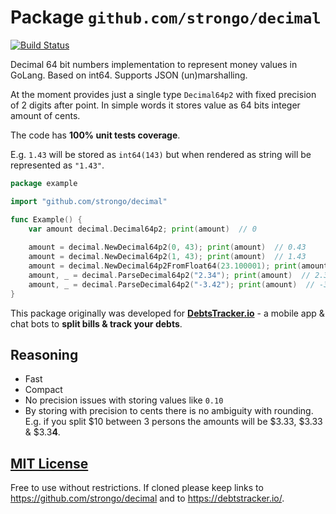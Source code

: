 # Package `github.com/strongo/decimal`

[![Build Status](https://travis-ci.org/strongo/decimal.svg?branch=master)](https://travis-ci.org/strongo/decimal)

Decimal 64 bit numbers implementation to represent money values in GoLang. Based on int64. Supports JSON (un)marshalling.

At the moment provides just a single type `Decimal64p2` with fixed precision of 2 digits after point.
In simple words it stores value as 64 bits integer amount of cents.

The code has <b>100% unit tests coverage</b>.

E.g. `1.43` will be stored as `int64(143)` but when rendered as string will be represented as `"1.43"`.

 
```go
package example

import "github.com/strongo/decimal"

func Example() {
	var amount decimal.Decimal64p2; print(amount)  // 0
	
	amount = decimal.NewDecimal64p2(0, 43); print(amount)  // 0.43
	amount = decimal.NewDecimal64p2(1, 43); print(amount)  // 1.43
	amount = decimal.NewDecimal64p2FromFloat64(23.100001); print(amount)  // 23.10
	amount, _ = decimal.ParseDecimal64p2("2.34"); print(amount)  // 2.34
	amount, _ = decimal.ParseDecimal64p2("-3.42"); print(amount)  // -3.42
}
```

This package originally was developed for <a href="https://debtstrcker.io/"><b>DebtsTracker.io</b></a> - a mobile app & chat bots to <b>split bills & track your debts</b>.

## Reasoning
* Fast
* Compact
* No precision issues with storing values like `0.10`
* By storing with precision to cents there is no ambiguity with rounding. E.g. if you split $10 between 3 persons the amounts will be $3.33, $3.33 & $3.3<b>4</b>.

## <a href="https://github.com/strongo/decimal/blob/master/LICENSE">MIT License</a>
Free to use without restrictions. If cloned please keep links to <a href="https://github.com/strongo/decimal">https://github.com/strongo/decimal</a> and to <a href="https://debtstracker.io/">https://debtstracker.io/</a>.

